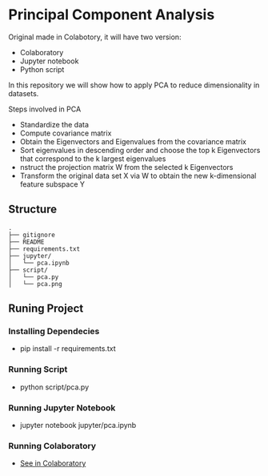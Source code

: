# Principal Component Analysis

Original made in Colabotory, it will have two version:

* Colaboratory
* Jupyter notebook
* Python script

In this repository  we will show how to apply PCA to reduce dimensionality in datasets.

Steps involved in PCA

* Standardize the data
* Compute covariance matrix
* Obtain the Eigenvectors and Eigenvalues from the covariance matrix
* Sort eigenvalues in descending order and choose the top k Eigenvectors that correspond to the k largest eigenvalues
* nstruct the projection matrix W from the selected k Eigenvectors
* Transform the original data set X via W to obtain the new k-dimensional feature subspace Y

## Structure

```
.
├── gitignore 
├── README
├── requirements.txt
├── jupyter/
│   └── pca.ipynb
├── script/
│   └── pca.py
│   └── pca.png
```

## Runing Project

### Installing Dependecies

* pip install -r requirements.txt

### Running Script

* python script/pca.py

### Running Jupyter Notebook

* jupyter notebook jupyter/pca.ipynb

### Running Colaboratory

* [See in Colaboratory](https://colab.research.google.com/drive/1oF_GRtYW3AlXGwqSsQFMvW-AACh2HcRn)
